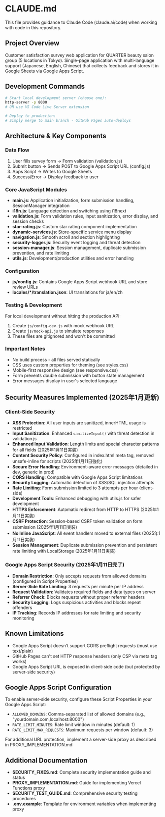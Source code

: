 # CLAUDE.md

This file provides guidance to Claude Code (claude.ai/code) when working with code in this repository.

## Project Overview
Customer satisfaction survey web application for QUARTER beauty salon group (5 locations in Tokyo). Single-page application with multi-language support (Japanese, English, Chinese) that collects feedback and stores it in Google Sheets via Google Apps Script.

## Development Commands
```bash
# Start local development server (choose one):
http-server -p 8000
# OR use VS Code Live Server extension

# Deploy to production:
# Simply merge to main branch - GitHub Pages auto-deploys
```

## Architecture & Key Components

### Data Flow
1. User fills survey form → Form validation (validation.js)
2. Submit button → Sends POST to Google Apps Script URL (config.js)
3. Apps Script → Writes to Google Sheets
4. Success/Error → Display feedback to user

### Core JavaScript Modules
- **main.js**: Application initialization, form submission handling, SessionManager integration
- **i18n.js**: Language detection and switching using i18next
- **validation.js**: Form validation rules, input sanitization, error display, and session checks
- **star-rating.js**: Custom star rating component implementation
- **dynamic-services.js**: Store-specific service menu display
- **navigation.js**: Smooth scroll and section highlighting
- **security-logger.js**: Security event logging and threat detection
- **session-manager.js**: Session management, duplicate submission prevention, and rate limiting
- **utils.js**: Development/production utilities and error handling

### Configuration
- **js/config.js**: Contains Google Apps Script webhook URL and store review URLs
- **locales/*/translation.json**: UI translations for ja/en/zh

### Testing & Development
For local development without hitting the production API:
1. Create `js/config-dev.js` with mock webhook URL
2. Create `js/mock-api.js` to simulate responses
3. These files are gitignored and won't be committed

### Important Notes
- No build process - all files served statically
- CSS uses custom properties for theming (see styles.css)
- Mobile-first responsive design (see responsive.css)
- Form prevents double submission with button state management
- Error messages display in user's selected language

## Security Measures Implemented (2025年1月更新)

### Client-Side Security
- **XSS Protection**: All user inputs are sanitized, innerHTML usage is restricted
- **Input Sanitization**: Enhanced `sanitizeInput()` with threat detection in validation.js
- **Enhanced Input Validation**: Length limits and special character patterns for all fields (2025年1月11日実装)
- **Content Security Policy**: Configured in index.html meta tag, removed unsafe-inline for scripts (2025年1月11日強化)
- **Secure Error Handling**: Environment-aware error messages (detailed in dev, generic in prod)
- **CORS Handling**: Compatible with Google Apps Script limitations
- **Security Logging**: Automatic detection of XSS/SQL injection attempts
- **Rate Limiting**: Form submission limited to 3 attempts per hour (client-side)
- **Development Tools**: Enhanced debugging with utils.js for safer development
- **HTTPS Enforcement**: Automatic redirect from HTTP to HTTPS (2025年1月11日実装)
- **CSRF Protection**: Session-based CSRF token validation on form submission (2025年1月11日実装)
- **No Inline JavaScript**: All event handlers moved to external files (2025年1月11日実装)
- **Session Management**: Duplicate submission prevention and persistent rate limiting with LocalStorage (2025年1月11日実装)

### Google Apps Script Security (2025年1月11日完了)
- **Domain Restriction**: Only accepts requests from allowed domains (configured in Script Properties)
- **Server-Side Rate Limiting**: 3 requests per minute per IP address
- **Request Validation**: Validates required fields and data types on server
- **Referrer Check**: Blocks requests without proper referrer headers
- **Security Logging**: Logs suspicious activities and blocks repeat offenders
- **IP Tracking**: Records IP addresses for rate limiting and security monitoring

## Known Limitations
- Google Apps Script doesn't support CORS preflight requests (must use text/plain)
- GitHub Pages can't set HTTP response headers (only CSP via meta tag works)
- Google Apps Script URL is exposed in client-side code (but protected by server-side security)

## Google Apps Script Configuration
To enable server-side security, configure these Script Properties in your Google Apps Script:
- `ALLOWED_DOMAINS`: Comma-separated list of allowed domains (e.g., "yourdomain.com,localhost:8000")
- `RATE_LIMIT_MINUTES`: Rate limit window in minutes (default: 1)
- `RATE_LIMIT_MAX_REQUESTS`: Maximum requests per window (default: 3)

For additional URL protection, implement a server-side proxy as described in PROXY_IMPLEMENTATION.md

## Additional Documentation
- **SECURITY_FIXES.md**: Complete security implementation guide and status
- **PROXY_IMPLEMENTATION.md**: Guide for implementing Vercel Functions proxy
- **SECURITY_TEST_GUIDE.md**: Comprehensive security testing procedures
- **.env.example**: Template for environment variables when implementing proxy